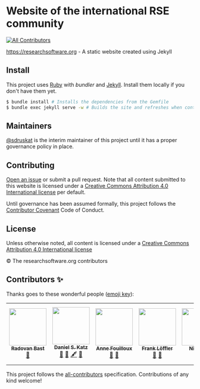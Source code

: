 # Website of the international RSE community
<!-- ALL-CONTRIBUTORS-BADGE:START - Do not remove or modify this section -->
[![All Contributors](https://img.shields.io/badge/all_contributors-7-orange.svg?style=flat-square)](#contributors-)
<!-- ALL-CONTRIBUTORS-BADGE:END -->

https://researchsoftware.org - A static website created using Jekyll

## Install

This project uses [Ruby](https://www.ruby-lang.org) with *bundler* and [Jekyll](https://jekyllrb.com). Install them locally if you don't have them yet.

```sh
$ bundle install # Installs the dependencies from the Gemfile
$ bundle exec jekyll serve -w # Builds the site and refreshes when content changes
```

## Maintainers

[@sdruskat](https://github.com/sdruskat) is the interim maintainer of this project until it has a proper governance policy in place.

## Contributing

[Open an issue](https://github.com/RSE-leaders/researchsoftware.org/issues/new) or submit a pull request.
Note that all content submitted to this website is licensed under a [Creative Commons Attribution 4.0 International license](LICENSE) per default.

Until governance has been assumed formally, this project follows the [Contributor Covenant](https://www.contributor-covenant.org/version/2/0/code_of_conduct/) Code of Conduct.

## License

Unless otherwise noted, all content is licensed under a [Creative Commons Attribution 4.0 International license](LICENSE)

© The researchsoftware.org contributors

## Contributors ✨

Thanks goes to these wonderful people ([emoji key](https://allcontributors.org/docs/en/emoji-key)):

<!-- ALL-CONTRIBUTORS-LIST:START - Do not remove or modify this section -->
<!-- prettier-ignore-start -->
<!-- markdownlint-disable -->
<table>
  <tr>
    <td align="center"><a href="https://bast.fr"><img src="https://avatars.githubusercontent.com/u/5120679?v=4?s=100" width="100px;" alt=""/><br /><sub><b>Radovan Bast</b></sub></a><br /><a href="https://github.com/RSE-leaders/researchsoftware.org/pulls?q=is%3Apr+reviewed-by%3Abast" title="Reviewed Pull Requests">👀</a></td>
    <td align="center"><a href="https://github.com/danielskatz"><img src="https://avatars.githubusercontent.com/u/2913845?v=4?s=100" width="100px;" alt=""/><br /><sub><b>Daniel S. Katz</b></sub></a><br /><a href="#blog-danielskatz" title="Blogposts">📝</a> <a href="https://github.com/RSE-leaders/researchsoftware.org/pulls?q=is%3Apr+reviewed-by%3Adanielskatz" title="Reviewed Pull Requests">👀</a> <a href="#content-danielskatz" title="Content">🖋</a> <a href="#ideas-danielskatz" title="Ideas, Planning, & Feedback">🤔</a></td>
    <td align="center"><a href="http://www.mn.uio.no/geo/english/people/adm/annefou/"><img src="https://avatars.githubusercontent.com/u/8168508?v=4?s=100" width="100px;" alt=""/><br /><sub><b>Anne Fouilloux</b></sub></a><br /><a href="#blog-annefou" title="Blogposts">📝</a> <a href="https://github.com/RSE-leaders/researchsoftware.org/pulls?q=is%3Apr+reviewed-by%3Aannefou" title="Reviewed Pull Requests">👀</a></td>
    <td align="center"><a href="https://github.com/knarrff"><img src="https://avatars.githubusercontent.com/u/405290?v=4?s=100" width="100px;" alt=""/><br /><sub><b>Frank Löffler</b></sub></a><br /><a href="#blog-knarrff" title="Blogposts">📝</a> <a href="https://github.com/RSE-leaders/researchsoftware.org/pulls?q=is%3Apr+reviewed-by%3Aknarrff" title="Reviewed Pull Requests">👀</a></td>
    <td align="center"><a href="https://github.com/nrmay"><img src="https://avatars.githubusercontent.com/u/4125927?v=4?s=100" width="100px;" alt=""/><br /><sub><b>Nick May</b></sub></a><br /><a href="https://github.com/RSE-leaders/researchsoftware.org/pulls?q=is%3Apr+reviewed-by%3Anrmay" title="Reviewed Pull Requests">👀</a></td>
    <td align="center"><a href="https://github.com/benvanwerkhoven"><img src="https://avatars.githubusercontent.com/u/2337546?v=4?s=100" width="100px;" alt=""/><br /><sub><b>Ben van Werkhoven</b></sub></a><br /><a href="#blog-benvanwerkhoven" title="Blogposts">📝</a> <a href="https://github.com/RSE-leaders/researchsoftware.org/pulls?q=is%3Apr+reviewed-by%3Abenvanwerkhoven" title="Reviewed Pull Requests">👀</a> <a href="#maintenance-benvanwerkhoven" title="Maintenance">🚧</a></td>
    <td align="center"><a href="http://sdruskat.net"><img src="https://avatars.githubusercontent.com/u/3007126?v=4?s=100" width="100px;" alt=""/><br /><sub><b>Stephan Druskat</b></sub></a><br /><a href="#maintenance-sdruskat" title="Maintenance">🚧</a> <a href="https://github.com/RSE-leaders/researchsoftware.org/pulls?q=is%3Apr+reviewed-by%3Asdruskat" title="Reviewed Pull Requests">👀</a> <a href="#blog-sdruskat" title="Blogposts">📝</a> <a href="#content-sdruskat" title="Content">🖋</a> <a href="#design-sdruskat" title="Design">🎨</a></td>
  </tr>
</table>

<!-- markdownlint-restore -->
<!-- prettier-ignore-end -->

<!-- ALL-CONTRIBUTORS-LIST:END -->

This project follows the [all-contributors](https://github.com/all-contributors/all-contributors) specification. Contributions of any kind welcome!
